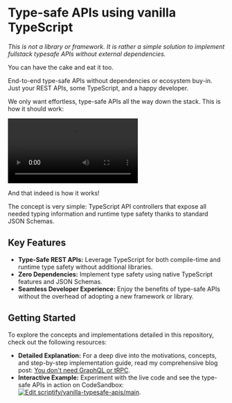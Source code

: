 # Type-safe APIs using vanilla TypeScript

_This is not a library or framework. It is rather a simple solution to implement fullstack typesafe APIs without external dependencies._

You can have the cake and eat it too.

End-to-end type-safe APIs without dependencies or ecosystem buy-in. Just your REST APIs, some TypeScript, and a happy developer.

We only want effortless, type-safe APIs all the way down the stack. This is how it should work:

![](/docs/typesafe_apis_video.mp4)

And that indeed is how it works!

The concept is very simple: TypeScript API controllers that expose all needed typing information and runtime type safety thanks to standard JSON Schemas.

## Key Features

- **Type-Safe REST APIs:** Leverage TypeScript for both compile-time and runtime type safety without additional libraries.
- **Zero Dependencies:** Implement type safety using native TypeScript features and JSON Schemas.
- **Seamless Developer Experience:** Enjoy the benefits of type-safe APIs without the overhead of adopting a new framework or library.

## Getting Started

To explore the concepts and implementations detailed in this repository, check out the following resources:

- **Detailed Explanation:** For a deep dive into the motivations, concepts, and step-by-step implementation guide, read my comprehensive blog post: [You don't need GraphQL or tRPC](https://maximilian-torggler.dev/blog/you_might_not_need_trpc).
- **Interactive Example:** Experiment with the live code and see the type-safe APIs in action on CodeSandbox: [![Edit scriptify/vanilla-typesafe-apis/main](https://codesandbox.io/static/img/play-codesandbox.svg)](#your-codesandbox-link-here).
